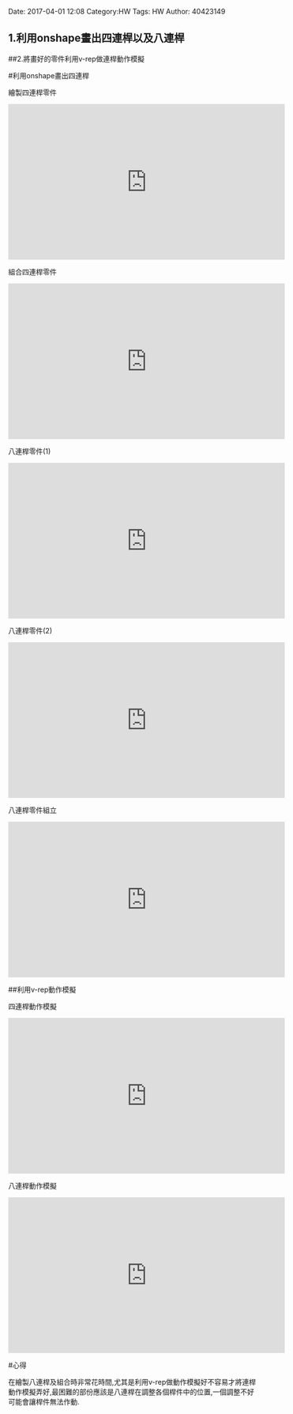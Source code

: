 Date: 2017-04-01 12:08
Category:HW
Tags: HW
Author: 40423149 



<!-- PELICAN_END_SUMMARY -->
## 1.利用onshape畫出四連桿以及八連桿

##2.將畫好的零件利用v-rep做連桿動作模擬


#利用onshape畫出四連桿

繪製四連桿零件

<iframe width="560" height="315" src="https://www.youtube.com/embed/GeKegb4pGtI" frameborder="0" allowfullscreen></iframe>

組合四連桿零件

<iframe width="560" height="315" src="https://www.youtube.com/embed/sBmEn5s-k7k" frameborder="0" allowfullscreen></iframe>

八連桿零件(1)
<iframe width="560" height="315" src="https://www.youtube.com/embed/bpoXGgVEFCI" frameborder="0" allowfullscreen></iframe>

八連桿零件(2)
<iframe width="560" height="315" src="https://www.youtube.com/embed/hf9xNuXgF9M" frameborder="0" allowfullscreen></iframe>

八連桿零件組立
<iframe width="560" height="315" src="https://www.youtube.com/embed/GfI2SCNjpaM" frameborder="0" allowfullscreen></iframe>

##利用v-rep動作模擬

四連桿動作模擬

<iframe width="560" height="315" src="https://www.youtube.com/embed/ipwQtPdeBH8" frameborder="0" allowfullscreen></iframe>

八連桿動作模擬
<iframe width="560" height="315" src="https://www.youtube.com/embed/7ae6EJB36nc" frameborder="0" allowfullscreen></iframe>

#心得
<p>在繪製八連桿及組合時非常花時間,尤其是利用v-rep做動作模擬好不容易才將連桿動作模擬弄好,最困難的部份應該是八連桿在調整各個桿件中的位置,一個調整不好可能會讓桿件無法作動.</p>

   
